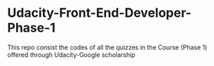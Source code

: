 # Udacity-Front-End-Developer-Phase-1
This repo consist the codes of all the quizzes in the Course (Phase 1)  offered through Udacity-Google scholarship  
